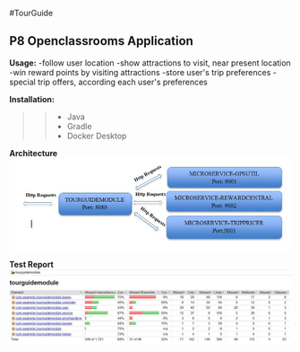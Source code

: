 #TourGuide

## P8 Openclassrooms Application

**Usage:**
-follow user location
-show attractions to visit, near present location
-win reward points by visiting attractions
-store user's trip preferences
-special trip offers, according each user's preferences


**Installation:**
> > - Java
> > - Gradle
> > - Docker Desktop

**Architecture**
![Architecture.jpg](tourguidemodule/src/main/resources/static/Architecture.jpg)

**Test Report**
![TestReport.jpg](tourguidemodule/src/main/resources/static/TestReport.jpg)

